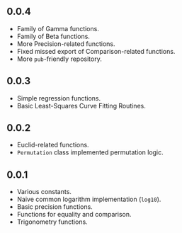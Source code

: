 ## 0.0.4

- Family of Gamma functions.
- Family of Beta functions.
- More Precision-related functions.
- Fixed missed export of Comparison-related functions.
- More `pub`-friendly repository.

## 0.0.3

- Simple regression functions.
- Basic Least-Squares Curve Fitting Routines. 

## 0.0.2

- Euclid-related functions.
- `Permutation` class implemented permutation logic. 

## 0.0.1

- Various constants.
- Naive common logarithm implementation (`log10`).
- Basic precision functions.
- Functions for equality and comparison.
- Trigonometry functions.
